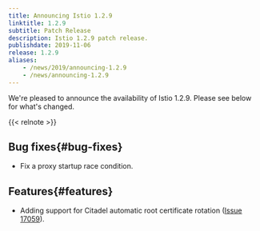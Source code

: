 ```yaml
---
title: Announcing Istio 1.2.9
linktitle: 1.2.9
subtitle: Patch Release
description: Istio 1.2.9 patch release.
publishdate: 2019-11-06
release: 1.2.9
aliases:
    - /news/2019/announcing-1.2.9
    - /news/announcing-1.2.9
---
```


We're pleased to announce the availability of Istio 1.2.9. Please see below for what's changed.

{{< relnote >}}

## Bug fixes{#bug-fixes}

- Fix a proxy startup race condition.

## Features{#features}

- Adding support for Citadel automatic root certificate rotation ([Issue 17059](https://github.com/istio/istio/issues/17059)).
